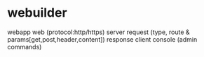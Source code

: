 # webuilder

webapp
  web (protocol:http/https)
    server
      request (type, route & params[get,post,header,content])
      response
    client
  console (admin commands)
    